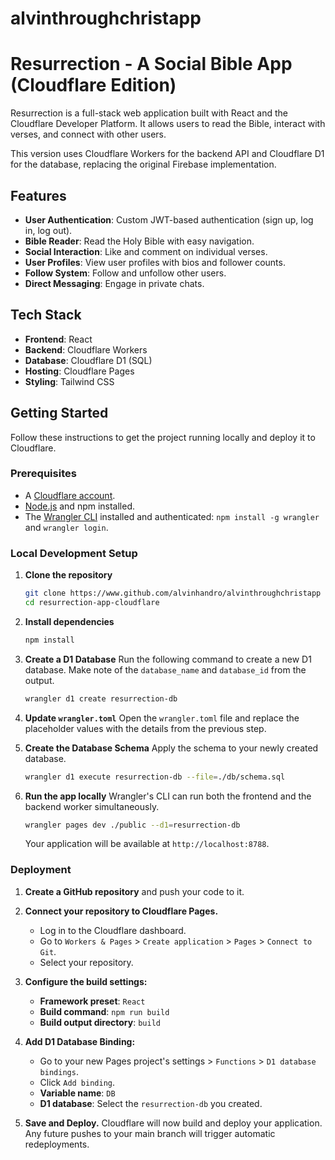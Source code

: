 # alvinthroughchristapp

# Resurrection - A Social Bible App (Cloudflare Edition)

Resurrection is a full-stack web application built with React and the Cloudflare Developer Platform. It allows users to read the Bible, interact with verses, and connect with other users.

This version uses Cloudflare Workers for the backend API and Cloudflare D1 for the database, replacing the original Firebase implementation.

## Features

-   **User Authentication**: Custom JWT-based authentication (sign up, log in, log out).
-   **Bible Reader**: Read the Holy Bible with easy navigation.
-   **Social Interaction**: Like and comment on individual verses.
-   **User Profiles**: View user profiles with bios and follower counts.
-   **Follow System**: Follow and unfollow other users.
-   **Direct Messaging**: Engage in private chats.

## Tech Stack

-   **Frontend**: React
-   **Backend**: Cloudflare Workers
-   **Database**: Cloudflare D1 (SQL)
-   **Hosting**: Cloudflare Pages
-   **Styling**: Tailwind CSS

## Getting Started

Follow these instructions to get the project running locally and deploy it to Cloudflare.

### Prerequisites

-   A [Cloudflare account](https://dash.cloudflare.com/sign-up).
-   [Node.js](https://nodejs.org/) and npm installed.
-   The [Wrangler CLI](https://developers.cloudflare.com/workers/wrangler/install-and-update/) installed and authenticated: `npm install -g wrangler` and `wrangler login`.

### Local Development Setup

1.  **Clone the repository**
    ```sh
    git clone https://www.github.com/alvinhandro/alvinthroughchristapp
    cd resurrection-app-cloudflare
    ```

2.  **Install dependencies**
    ```sh
    npm install
    ```

3.  **Create a D1 Database**
    Run the following command to create a new D1 database. Make note of the `database_name` and `database_id` from the output.
    ```sh
    wrangler d1 create resurrection-db
    ```

4.  **Update `wrangler.toml`**
    Open the `wrangler.toml` file and replace the placeholder values with the details from the previous step.

5.  **Create the Database Schema**
    Apply the schema to your newly created database.
    ```sh
    wrangler d1 execute resurrection-db --file=./db/schema.sql
    ```

6.  **Run the app locally**
    Wrangler's CLI can run both the frontend and the backend worker simultaneously.
    ```sh
    wrangler pages dev ./public --d1=resurrection-db
    ```
    Your application will be available at `http://localhost:8788`.

### Deployment

1.  **Create a GitHub repository** and push your code to it.

2.  **Connect your repository to Cloudflare Pages.**
    -   Log in to the Cloudflare dashboard.
    -   Go to `Workers & Pages` > `Create application` > `Pages` > `Connect to Git`.
    -   Select your repository.

3.  **Configure the build settings:**
    -   **Framework preset**: `React`
    -   **Build command**: `npm run build`
    -   **Build output directory**: `build`

4.  **Add D1 Database Binding:**
    -   Go to your new Pages project's settings > `Functions` > `D1 database bindings`.
    -   Click `Add binding`.
    -   **Variable name**: `DB`
    -   **D1 database**: Select the `resurrection-db` you created.

5.  **Save and Deploy.**
    Cloudflare will now build and deploy your application. Any future pushes to your main branch will trigger automatic redeployments.

